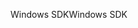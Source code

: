 <span data-ttu-id="e5f99-101">Windows SDK</span><span class="sxs-lookup"><span data-stu-id="e5f99-101">Windows SDK</span></span>